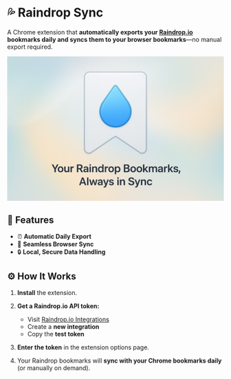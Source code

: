 # 💦 Raindrop Sync

A Chrome extension that **automatically exports your [Raindrop.io](https://raindrop.io/) bookmarks daily and syncs them to your browser bookmarks**—no manual export required.

![](./docs/poster.jpeg)

## 🚀 Features

- ⏰ **Automatic Daily Export**
- 🔄 **Seamless Browser Sync**
- 🔒 **Local, Secure Data Handling**

## ⚙️ How It Works

1. **Install** the extension.
2. **Get a Raindrop.io API token:**

   - Visit [Raindrop.io Integrations](https://app.raindrop.io/settings/integrations)
   - Create a **new integration**
   - Copy the **test token**

3. **Enter the token** in the extension options page.
4. Your Raindrop bookmarks will **sync with your Chrome bookmarks daily** (or manually on demand).
